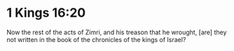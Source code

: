 # 1 Kings 16:20

Now the rest of the acts of Zimri, and his treason that he wrought, [are] they not written in the book of the chronicles of the kings of Israel?